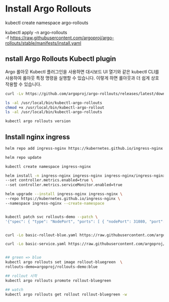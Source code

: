 
# Install Argo Rollouts
kubectl create namespace argo-rollouts

kubectl apply -n argo-rollouts \
-f https://raw.githubusercontent.com/argoproj/argo-rollouts/stable/manifests/install.yaml

## nstall Argo Rollouts Kubectl plugin
Argo 롤아웃 Kubectl 플러그인을 사용하면 대시보드 UI 열기와 같은 kubectl CLI를 사용하여 롤아웃 특정 명령을 실행할 수 있습니다. 이렇게 하면 롤아웃과 더 쉽게 상호 작용할 수 있습니다.
```bash
curl -Lv https://github.com/argoproj/argo-rollouts/releases/latest/download/kubectl-argo-rollouts-darwin-amd64 -o /usr/local/bin/kubectl-argo-rollouts

ls -al /usr/local/bin/kubectl-argo-rollouts
chmod +x /usr/local/bin/kubectl-argo-rollout
ls -al /usr/local/bin/kubectl-argo-rollouts

kubectl argo rollouts version
```

## Install nginx ingress
```bash
helm repo add ingress-nginx https://kubernetes.github.io/ingress-nginx

helm repo update

kubectl create namespace ingress-nginx

helm install -n ingress-nginx ingress-nginx ingress-nginx/ingress-nginx \
--set controller.metrics.enabled=true \
--set controller.metrics.serviceMonitor.enabled=true

helm upgrade --install ingress-nginx ingress-nginx \
--repo https://kubernetes.github.io/ingress-nginx \
--namespace ingress-nginx --create-namespace


kubectl patch svc rollouts-demo --patch \
'{"spec": { "type": "NodePort", "ports": [ { "nodePort": 31080, "port": 80, "protocol": "TCP", "targetPort": "http", "name": "http" } ] } }'


curl -Lo basic-rollout-blue.yaml https://raw.githubusercontent.com/argoproj/argo-rollouts/master/docs/getting-started/basic/rollout.yaml

curl -Lo basic-service.yaml https://raw.githubusercontent.com/argoproj/argo-rollouts/master/docs/getting-started/basic/service.yaml


## green => blue 
kubectl argo rollouts set image rollout-bluegreen  \
rollouts-demo=argoproj/rollouts-demo:blue

## rollout 시작
kubectl argo rollouts promote rollout-bluegreen

## watch
kubectl argo rollouts get rollout rollout-bluegreen -w

